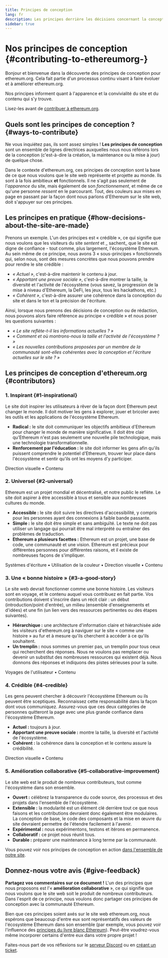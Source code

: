 ```yaml
---
title: Principes de conception
lang: fr
description: Les principes derrière les décisions concernant la conception et le contenu d'ethereum.org
sidebar: true
---
```


# Nos principes de conception {#contributing-to-ethereumorg-}

<Emoji text=":wave:" size={1} /> Bonjour et bienvenue dans la découverte des principes de conception pour ethereum.org. Cela fait partie d'un processus continu visant à faire évoluer et à améliorer ethereum.org.

Nos principes informent quant à l'apparence et la convivialité du site et du contenu qui s'y trouve.

Lisez-les avant de [contribuer à ethereum.org](/contributing/).

## Quels sont les principes de conception ? {#ways-to-contribute}

Ne vous inquiétez pas, ils sont assez simples ! **Les principes de conception** sont un ensemble de lignes directrices auxquelles nous nous référons lors de la conception (c'est-à-dire la création, la maintenance ou la mise à jour) de quelque chose.

Dans le contexte d'ethereum.org, ces principes de conception sont la base de ce que nous voulons que le site web représente et projette au monde. Ils sont à la fois ambitieux **et** fonctionnels. Il ne s'agit pas seulement de l'_apparence_ du site, mais également de son _fonctionnement_, et même de ce qu'une personne _ressent_ en le parcourant. Tout, des couleurs aux mises en page en passant par la façon dont nous parlons d'Ethereum sur le site web, doit s'appuyer sur ces principes.

## Les principes en pratique {#how-decisions-about-the-site-are-made}

Prenons un exemple. L'un des principes est « crédible », ce qui signifie que nous voulons que les visiteurs du site _sentent_ et _ sachent_ que le site est digne de confiance - tout comme, plus largement, l'écosystème Ethereum. Au sein même de ce principe, nous avons 3 « sous-principes » fonctionnels qui, selon nous, sont des mesures concrètes que nous pouvons prendre pour rendre le site crédible :

- _« Actuel »_, c'est-à-dire maintenir le contenu à jour.
- _« Apportant une preuve sociale »_, c'est-à-dire montrer la taille, la diversité et l'activité de l'écosystème (vous savez, la progression de la mise à niveau d'Ethereum, la DeFi, les jeux, tous les hackathons, etc.)
- _« Cohérent »_, c'est-à-dire assurer une cohérence dans la conception du site et dans le ton et la précision de l'écriture.

Ainsi, lorsque nous prenons des décisions de conception ou de rédaction, nous pouvons alors faire référence au principe « crédible » et nous poser les questions suivantes :

- _« Le site reflète-t-il les informations actuelles ? »_
- _« Comment et où montrons-nous la taille et l'activité de l'écosystème ? »_
- _« Les nouvelles contributions proposées par un membre de la communauté sont-elles cohérentes avec la conception et l'écriture actuelles sur le site ? »_

## Les principes de conception d'ethereum.org {#contributors}

### 1. Inspirant {#1-inspirational}

Le site doit inspirer les utilisateurs à rêver de la façon dont Ethereum peut changer le monde. Il doit motiver les gens à explorer, jouer et bricoler avec les outils et les applications de l'écosystème Ethereum.

- **Radical :** le site doit communiquer les objectifs ambitieux d'Ethereum pour changer le monde de manière significative. Il doit être clair qu'Ethereum n'est pas seulement une nouvelle pile technologique, mais une technologie transformationnelle.
- **Renforcement par l'éducation :** le site doit informer les gens afin qu'ils puissent comprendre le potentiel d'Ethereum, trouver leur place dans l'écosystème et sentir qu'ils ont les moyens d'y participer.

Direction visuelle • Contenu

### 2. Universel {#2-universal}

Ethereum est un projet mondial et décentralisé, et notre public le reflète. Le site doit aspirer à être accessible à tous et sensible aux nombreuses cultures du monde.

- **Accessible :** le site doit suivre les directives d'accessibilité, y compris pour les personnes ayant des connexions à faible bande passante.
- **Simple :** le site doit être simple et sans ambiguïté. Le texte ne doit pas utiliser un langage qui pourrait être mal interprété ou entraîner des problèmes de traduction.
- **Ethereum a plusieurs facettes :** Ethereum est un projet, une base de code, une communauté et une vision. Ethereum est précieux pour différentes personnes pour différentes raisons, et il existe de nombreuses façons de s'impliquer.

Systèmes d'écriture • Utilisation de la couleur • Direction visuelle • Contenu

### 3. Une « bonne histoire » {#3-a-good-story}

Le site web devrait fonctionner comme une bonne histoire. Les visiteurs sont en voyage, et le contenu auquel vous contribuez en fait partie. Vos contributions doivent s'inscrire dans un récit clair : un début (introduction/point d'entrée), un milieu (ensemble d'enseignements et d'idées) et une fin (un lien vers des ressources pertinentes ou des étapes suivantes).

- **Hiérarchique :** une architecture d'information claire et hiérarchisée aide les visiteurs d'ethereum.org à naviguer sur le site « comme une histoire » au fur et à mesure qu'ils cherchent à accéder à ce qu'ils souhaitent.
- **Un tremplin :** nous sommes un premier pas, un tremplin pour tous ceux qui recherchent des réponses. Nous ne voulons pas remplacer ou devenir un substitut des nombreuses ressources qui existent déjà. Nous donnons des réponses et indiquons des pistes sérieuses pour la suite.

Voyages de l'utilisateur • Contenu

### 4. Crédible {#4-credible}

Les gens peuvent chercher à découvrir l'écosystème Ethereum ou ils peuvent être sceptiques. Reconnaissez cette responsabilité dans la façon dont vous communiquez. Assurez-vous que ces deux catégories de personnes quitteront la page avec une plus grande confiance dans l'écosystème Ethereum.

- **Actuel :** toujours à jour.
- **Apportant une preuve sociale :** montre la taille, la diversité et l'activité de l'écosystème.
- **Cohérent :** la cohérence dans la conception et le contenu assure la crédibilité.

Direction visuelle • Contenu

### 5. Amélioration collaborative {#5-collaborative-improvement}

Le site web est le produit de nombreux contributeurs, tout comme l'écosystème dans son ensemble.

- **Ouvert :** célébrez la transparence du code source, des processus et des projets dans l'ensemble de l'écosystème.
- **Extensible :** la modularité est un élément clé derrière tout ce que nous faisons et les contributions devraient donc également être modulaires. La conception de base, le code des composants et la mise en œuvre du site devraient permettre de l'étendre facilement à l'avenir.
- **Expérimental :** nous expérimentons, testons et itérons en permanence.
- **Collaboratif :** ce projet nous réunit tous.
- **Durable :** préparer une maintenance à long terme par la communauté.

Vous pouvez voir nos principes de conception en action [dans l'ensemble de notre site](/).

## Donnez-nous votre avis {#give-feedback}

**Partagez vos commentaires sur ce document !** L'un des principes que nous proposons est l'« **amélioration collaborative** », ce qui signifie que nous voulons que le site web soit le produit de nombreux contributeurs. Dans l'esprit de ce principe, nous voulons donc partager ces principes de conception avec la communauté Ethereum.

Bien que ces principes soient axés sur le site web ethereum.org, nous espérons que beaucoup d'entre eux sont représentatifs des valeurs de l'écosystème Ethereum dans son ensemble (par exemple, vous pouvez voir l'influence des [principes du livre blanc Ethereum](https://github.com/ethereum/wiki/wiki/White-Paper#philosophy)). Peut-être voudrez-vous même incorporer certains d'entre eux dans votre propre projet !

Faites-nous part de vos réflexions sur le [serveur Discord](https://discord.gg/CetY6Y4) ou en [créant un ticket](https://github.com/ethereum/ethereum-org-website/issues/new?assignees=&labels=Type%3A+Feature&template=feature_request.md&title=).
